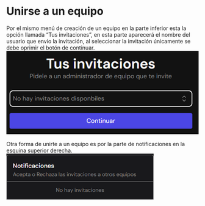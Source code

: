 # Unirse a un equipo
Por el mismo menú de creación de un equipo en la parte inferior esta la opción llamada “Tus invitaciones”, en esta parte aparecerá el nombre del usuario que envio la invitación, al seleccionar la invitación únicamente se debe oprimir el botón de continuar.
![alt text](image-3.png)

Otra forma de unirte a un equipo es por la parte de notificaciones en la esquina superior derecha.
![alt text](image-4.png)